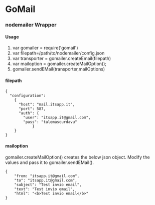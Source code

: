 # GoMail
### nodemailer Wrapper 



#### Usage
1. var gomailer = require('gomail')
2. var filepath=/path/to/nodemailer/config.json
3. var transporter = gomailer.createEmail(filepath)
4. var mailoption = gomailer.createMailOption();
5. gomailer.sendEMail(transporter,mailOptions)

#### filepath
```
{
  "configuration":
    {
      "host": "mail.itsapp.it",
      "port": 587,
      "auth": {
        "user": "itsapp.it@gmail.com",
        "pass": "talemascurdavu"
            }
    }
}
```
#### mailoption
gomailer.createMailOption() creates the below json object.
Modify the values and pass it to gomailer.sendEMail().

```
{
    "from: "itsapp.it@gmail.com",
    "to": "itsapp.it@gmail.com",
    "subject": "Test invio email",  
    "text": "Test invio email",  
    "html": "<b>Test invio email</b>"  
}
```   